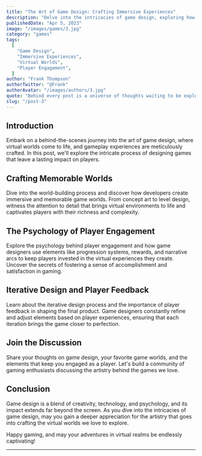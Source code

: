 ```yaml
---
title: "The Art of Game Design: Crafting Immersive Experiences"
description: "Delve into the intricacies of game design, exploring how developers craft immersive experiences, memorable worlds, and captivating gameplay that keep players coming back for more."
publishedDate: "Apr 5, 2023"
image: "/images/games/3.jpg"
category: "games"
tags:
  [
    "Game Design",
    "Immersive Experiences",
    "Virtual Worlds",
    "Player Engagement",
  ]
author: "Frank Thompson"
authorTwitter: "@Frank"
authorAvatar: "/images/authors/3.jpg"
quote: "Behind every post is a universe of thoughts waiting to be explored."
slug: "/post-3"
---
```


## Introduction

Embark on a behind-the-scenes journey into the art of game design, where virtual worlds come to life, and gameplay experiences are meticulously crafted. In this post, we'll explore the intricate process of designing games that leave a lasting impact on players.

## Crafting Memorable Worlds

Dive into the world-building process and discover how developers create immersive and memorable game worlds. From concept art to level design, witness the attention to detail that brings virtual environments to life and captivates players with their richness and complexity.

## The Psychology of Player Engagement

Explore the psychology behind player engagement and how game designers use elements like progression systems, rewards, and narrative arcs to keep players invested in the virtual experiences they create. Uncover the secrets of fostering a sense of accomplishment and satisfaction in gaming.

## Iterative Design and Player Feedback

Learn about the iterative design process and the importance of player feedback in shaping the final product. Game designers constantly refine and adjust elements based on player experiences, ensuring that each iteration brings the game closer to perfection.

## Join the Discussion

Share your thoughts on game design, your favorite game worlds, and the elements that keep you engaged as a player. Let's build a community of gaming enthusiasts discussing the artistry behind the games we love.

## Conclusion

Game design is a blend of creativity, technology, and psychology, and its impact extends far beyond the screen. As you dive into the intricacies of game design, may you gain a deeper appreciation for the artistry that goes into crafting the virtual worlds we love to explore.

Happy gaming, and may your adventures in virtual realms be endlessly captivating!

---
